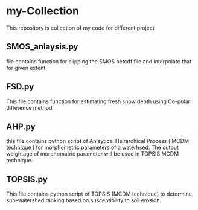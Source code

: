 # my-Collection
This repository is collection of my code for different project

## SMOS_anlaysis.py 
file contains function for clipping the SMOS netcdf file and interpolate that for given extent

## FSD.py
This file contains function for estimating fresh snow depth using Co-polar difference method.

## AHP.py
this file contains python script of Anlaytical Heirarchical Process ( MCDM technique ) for morphometric parameters of a waterhsed.
The output weightage of morphomatric parameter will be used in TOPSIS MCDM technique.

## TOPSIS.py
This file contains python script of TOPSIS (MCDM technique) to determine sub-watershed ranking based on susceptibility to soil erosion.
